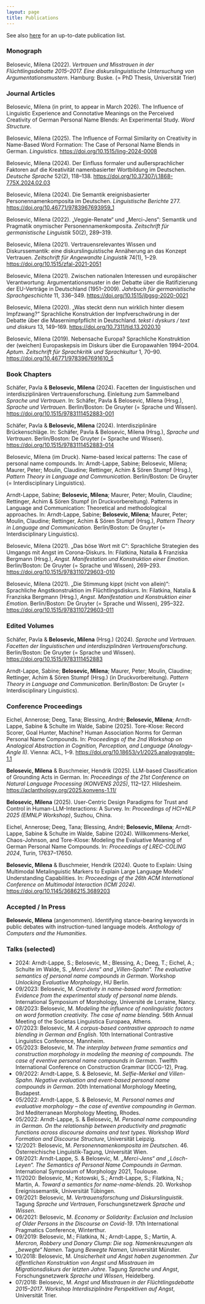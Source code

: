 ```yaml
---
layout: page
title: Publications
---
```


See also [here](https://pub.uni-bielefeld.de/person/337681111) for an up-to-date publication list.



### Monograph
Belosevic, Milena (2022). *Vertrauen und Misstrauen in der Flüchtlingsdebatte 2015–2017. Eine diskurslinguistische Untersuchung von Argumentationsmustern*. Hamburg: Buske. (= PhD Thesis, Universität Trier)

### Journal Articles  
Belosevic, Milena (in print, to appear in March 2026). The Influence of Linguistic Experience and Connotative Meanings on the Perceived Creativity of German Personal Name Blends: An Experimental Study. *Word Structure*.

Belosevic, Milena (2025). The Influence of Formal Similarity on Creativity in Name-Based Word Formation: The Case of Personal Name Blends in German. *Linguistics*. <https://doi.org/10.1515/ling-2024-0008>

Belosevic, Milena (2024). Der Einfluss formaler und außersprachlicher Faktoren auf die Kreativität namenbasierter Wortbildung im Deutschen. *Deutsche Sprache* 52(2), 118–138. <https://doi.org/10.37307/j.1868-775X.2024.02.03>

Belosevic, Milena (2024). Die Semantik ereignisbasierter Personennamenkomposita im Deutschen. *Linguistische Berichte* 277. <https://doi.org/10.46771/9783967693959_1>

Belosevic, Milena (2022). „Veggie-Renate“ und „Merci-Jens“: Semantik und Pragmatik onymischer Personennamenkomposita. *Zeitschrift für germanistische Linguistik* 50(2), 289–319.

Belosevic, Milena (2021). Vertrauensrelevantes Wissen und Diskurssemantik: eine diskurslinguistische Annäherung an das Konzept Vertrauen. *Zeitschrift für Angewandte Linguistik* 74(1), 1–29. <https://doi.org/10.1515/zfal-2021-2051>

Belosevic, Milena (2021). Zwischen nationalen Interessen und europäischer Verantwortung: Argumentationsmuster in der Debatte über die Ratifizierung der EU-Verträge in Deutschland (1951–2009). *Jahrbuch für germanistische Sprachgeschichte* 11, 336–349. <https://doi.org/10.1515/jbgsg-2020-0021>

Belosevic, Milena (2020). „Was steckt denn nun wirklich hinter diesem Impfzwang?“ Sprachliche Konstruktion der Impfverschwörung in der Debatte über die Masernimpfpflicht in Deutschland. *tekst i dyskurs / text und diskurs* 13, 149–169. <https://doi.org/10.7311/tid.13.2020.10>

Belosevic, Milena (2019). Nebensache Europa? Sprachliche Konstruktion der (weichen) Europaskepsis im Diskurs über die Europawahlen 1994–2004. *Aptum. Zeitschrift für Sprachkritik und Sprachkultur* 1, 70–90. <https://doi.org/10.46771/9783967691610_5>

### Book Chapters
Schäfer, Pavla & **Belosevic, Milena** (2024). Facetten der linguistischen und interdisziplinären Vertrauensforschung. Einleitung zum Sammelband *Sprache und Vertrauen*. In: Schäfer, Pavla & Belosevic, Milena (Hrsg.), *Sprache und Vertrauen*. Berlin/Boston: De Gruyter (= Sprache und Wissen). <https://doi.org/10.1515/9783111452883-001>

Schäfer, Pavla & **Belosevic, Milena** (2024). Interdisziplinäre Brückenschläge. In: Schäfer, Pavla & Belosevic, Milena (Hrsg.), *Sprache und Vertrauen*. Berlin/Boston: De Gruyter (= Sprache und Wissen). <https://doi.org/10.1515/9783111452883-014>

Belosevic, Milena (im Druck). Name-based lexical patterns: The case of personal name compounds. In: Arndt-Lappe, Sabine; Belosevic, Milena; Maurer, Peter; Moulin, Claudine; Rettinger, Achim & Sören Stumpf (Hrsg.), *Pattern Theory in Language and Communication*. Berlin/Boston: De Gruyter (= Interdisciplinary Linguistics).

Arndt-Lappe, Sabine; **Belosevic, Milena**; Maurer, Peter; Moulin, Claudine; Rettinger, Achim & Sören Stumpf (in Druckvorbereitung). Patterns in Language and Communication: Theoretical and methodological approaches. In: Arndt-Lappe, Sabine; **Belosevic, Milena**; Maurer, Peter; Moulin, Claudine; Rettinger, Achim & Sören Stumpf (Hrsg.), *Pattern Theory in Language and Communication*. Berlin/Boston: De Gruyter (= Interdisciplinary Linguistics).

Belosevic, Milena (2021). „Das böse Wort mit C“: Sprachliche Strategien des Umgangs mit Angst im Corona-Diskurs. In: Filatkina, Natalia & Franziska Bergmann (Hrsg.), *Angst. Manifestation und Konstruktion einer Emotion*. Berlin/Boston: De Gruyter (= Sprache und Wissen), 269–293. <https://doi.org/10.1515/9783110729603-010>

Belosevic, Milena (2021). „Die Stimmung kippt (nicht von allein)“: Sprachliche Angstkonstruktion im Flüchtlingsdiskurs. In: Filatkina, Natalia & Franziska Bergmann (Hrsg.), *Angst. Manifestation und Konstruktion einer Emotion*. Berlin/Boston: De Gruyter (= Sprache und Wissen), 295–322. <https://doi.org/10.1515/9783110729603-011>

### Edited Volumes
Schäfer, Pavla & **Belosevic, Milena** (Hrsg.) (2024). *Sprache und Vertrauen. Facetten der linguistischen und interdisziplinären Vertrauensforschung*. Berlin/Boston: De Gruyter (= Sprache und Wissen). <https://doi.org/10.1515/9783111452883>

Arndt-Lappe, Sabine; **Belosevic, Milena**; Maurer, Peter; Moulin, Claudine; Rettinger, Achim & Sören Stumpf (Hrsg.) (in Druckvorbereitung). *Pattern Theory in Language and Communication*. Berlin/Boston: De Gruyter (= Interdisciplinary Linguistics).

### Conference Proceedings  
Eichel, Annerose; Deeg, Tana; Blessing, André; **Belosevic, Milena**; Arndt-Lappe, Sabine & Schulte im Walde, Sabine (2025). Tore-Klose: Record Scorer, Goal Hunter, Machine? Human Association Norms for German Personal Name Compounds. In: *Proceedings of the 2nd Workshop on Analogical Abstraction in Cognition, Perception, and Language (Analogy-Angle II)*. Vienna: ACL, 1–9. <https://doi.org/10.18653/v1/2025.analogyangle-1.1>

**Belosevic, Milena** & Buschmeier, Hendrik (2025). LLM-based Classification of Grounding Acts in German. In: *Proceedings of the 21st Conference on Natural Language Processing (KONVENS 2025)*, 112–127. Hildesheim. <https://aclanthology.org/2025.konvens-1.11/>

**Belosevic, Milena** (2025). User-Centric Design Paradigms for Trust and Control in Human-LLM-Interactions: A Survey. In: *Proceedings of HCI+NLP 2025 (EMNLP Workshop)*, Suzhou, China.

Eichel, Annerose; Deeg, Tana; Blessing, André; **Belosevic, Milena**; Arndt-Lappe, Sabine & Schulte im Walde, Sabine (2024). Willkommens-Merkel, Chaos-Johnson, and Tore-Klose: Modeling the Evaluative Meaning of German Personal Name Compounds. In: *Proceedings of LREC-COLING 2024*, Turin, 17637–17650.

**Belosevic, Milena** & Buschmeier, Hendrik (2024). Quote to Explain: Using Multimodal Metalinguistic Markers to Explain Large Language Models’ Understanding Capabilities. In: *Proceedings of the 26th ACM International Conference on Multimodal Interaction (ICMI 2024)*. <https://doi.org/10.1145/3686215.3689203>

### Accepted / In Press
**Belosevic, Milena** (angenommen). Identifying stance-bearing keywords in public debates with instruction-tuned language models. *Anthology of Computers and the Humanities*.

### Talks (selected)
- 2024: Arndt-Lappe, S.; Belosevic, M.; Blessing, A.; Deeg, T.; Eichel, A.; Schulte im Walde, S. *„Merci Jens“ and „Villen-Spahn“. The evaluative semantics of personal name compounds in German*. Workshop *Unlocking Evaluative Morphology*, HU Berlin.
- 09/2023: Belosevic, M. *Creativity in name-based word formation: Evidence from the experimental study of personal name blends*. International Symposium of Morphology, Université de Lorraine, Nancy.
- 08/2023: Belosevic, M. *Modeling the influence of nonlinguistic factors on word formation creativity. The case of name blending*. 56th Annual Meeting of the Societas Linguistica Europaea, Athens.
- 07/2023: Belosevic, M. *A corpus-based contrastive approach to name blending in German and English*. 10th International Contrastive Linguistics Conference, Mannheim.
- 05/2023: Belosevic, M. *The interplay between frame semantics and construction morphology in modeling the meaning of compounds. The case of eventive personal name compounds in German*. Twelfth International Conference on Construction Grammar (ICCG-12), Prag.
- 09/2022: Arndt-Lappe, S. & Belosevic, M. *Selfie-Merkel and Villen-Spahn. Negative evaluation and event-based personal name compounds in German*. 20th International Morphology Meeting, Budapest.
- 05/2022: Arndt-Lappe, S. & Belosevic, M. *Personal names and evaluative morphology – the case of eventive compounding in German*. 3rd Mediterranean Morphology Meeting, Rhodes.
- 05/2022: Arndt-Lappe, S. & Belosevic, M. *Personal name compounding in German. On the relationship between productivity and pragmatic functions across discourse domains and text types*. Workshop *Word Formation and Discourse Structure*, Universität Leipzig.
- 12/2021: Belosevic, M. *Personennamenkomposita im Deutschen*. 46. Österreichische Linguistik-Tagung, Universität Wien.
- 09/2021: Arndt-Lappe, S. & Belosevic, M. *„Merci-Jens“ and „Lösch-Leyen“. The Semantics of Personal Name Compounds in German*. International Symposium of Morphology 2021, Toulouse.
- 11/2020: Belosevic, M.; Kotowski, S.; Arndt-Lappe, S.; Filatkina, N.; Martin, A. *Toward a semantics for name-name-blends*. 20. Workshop Ereignissemantik, Universität Tübingen.
- 09/2021: Belosevic, M. *Vertrauensforschung und Diskurslinguistik*. Tagung *Sprache und Vertrauen*, Forschungsnetzwerk *Sprache und Wissen*.
- 06/2021: Belosevic, M. *Economy or Solidarity: Exclusion and Inclusion of Older Persons in the Discourse on Covid-19*. 17th International Pragmatics Conference, Winterthur.
- 09/2019: Belosevic, M.; Filatkina, N.; Arndt-Lappe, S.; Martin, A. *Mercron, Robbery und Donary Clump: Die sog. Namenkreuzungen als „bewegte“ Namen*. Tagung *Bewegte Namen*, Universität Münster.
- 10/2018: Belosevic, M. *Unsicherheit und Angst haben zugenommen. Zur öffentlichen Konstruktion von Angst und Misstrauen im Migrationsdiskurs der letzten Jahre*. Tagung *Sprache und Angst*, Forschungsnetzwerk *Sprache und Wissen*, Heidelberg.
- 07/2018: Belosevic, M. *Angst und Misstrauen in der Flüchtlingsdebatte 2015–2017*. Workshop *Interdisziplinäre Perspektiven auf Angst*, Universität Trier.

